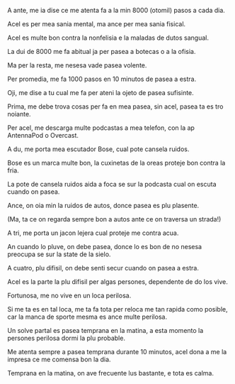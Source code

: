 A ante, me ia dise ce me atenta fa a la min 8000 (otomil) pasos a cada dia.

Acel es per mea sania mental, ma ance per mea sania fisical.

Acel es multe bon contra la nonfelisia e la maladas de dutos sangual.

La dui de 8000 me fa abitual ja per pasea a botecas o a la ofisia.

Ma per la resta, me nesesa vade pasea volente.

Per promedia, me fa 1000 pasos en 10 minutos de pasea a estra.

Oji, me dise a tu cual me fa per ateni la ojeto de pasea sufisinte.

Prima, me debe trova cosas per fa en mea pasea, sin acel, pasea ta es tro noiante.

Per acel, me descarga multe podcastas a mea telefon, con la ap AntennaPod o Overcast.

A du, me porta mea escutador Bose, cual pote cansela ruidos.

Bose es un marca multe bon, la cuxinetas de la oreas proteje bon contra la fria.

La pote de cansela ruidos aida a foca se sur la podcasta cual on escuta cuando on pasea.

Ance, on oia min la ruidos de autos, donce pasea es plu plasente.

(Ma, ta ce on regarda sempre bon a autos ante ce on traversa un strada!)

A tri, me porta un jacon lejera cual proteje me contra acua.

An cuando lo pluve, on debe pasea, donce lo es bon de no nesesa preocupa se sur la state de la sielo.

A cuatro, plu difisil, on debe senti secur cuando on pasea a estra.

Acel es la parte la plu difisil per algas persones, dependente de do los vive.

Fortunosa, me no vive en un loca perilosa.

Si me ta es en tal loca, me ta fa tota per reloca me tan rapida como posible, car la manca de sporte mesma es ance multe perilosa.

Un solve partal es pasea temprana en la matina, a esta momento la persones perilosa dormi la plu probable.

Me atenta sempre a pasea temprana durante 10 minutos, acel dona a me la impresa ce me comensa bon la dia.

Temprana en la matina, on ave frecuente lus bastante, e tota es calma.
